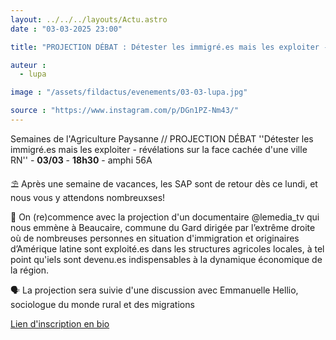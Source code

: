 ```yaml
---
layout: ../../../layouts/Actu.astro
date : "03-03-2025 23:00"

title: "PROJECTION DÉBAT : Détester les immigré.es mais les exploiter - révélations sur la face cachée d'une ville RN"

auteur :
  - lupa

image : "/assets/fildactus/evenements/03-03-lupa.jpg"

source : "https://www.instagram.com/p/DGn1PZ-Nm43/"
---
```


Semaines de l'Agriculture Paysanne // PROJECTION DÉBAT ''Détester les immigré.es mais les exploiter - révélations sur la face cachée d'une ville RN'' - __03/03__ - __18h30__ - amphi 56A

⛱️ Après une semaine de vacances, les SAP sont de retour dès ce lundi, et nous vous y attendons nombreuxses!

🍇 On (re)commence avec la projection d'un documentaire @lemedia_tv qui nous emmène à Beaucaire, commune du Gard dirigée par l’extrême droite où de nombreuses personnes en situation d'immigration et originaires d’Amérique latine sont exploité.es dans les structures agricoles locales, à tel point qu'iels sont devenu.es indispensables à la dynamique économique de la région.

🗣️ La projection sera suivie d'une discussion avec Emmanuelle Hellio, sociologue du monde rural et des migrations

[Lien d'inscription en bio](https://www.helloasso.com/associations/lupa/adhesions/projection-debat-sur-l-enfer-des-travailleur-euses-agricoles-03-03-25)